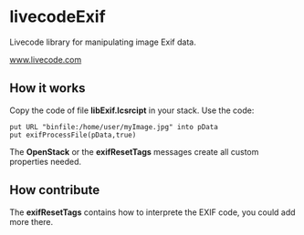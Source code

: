 # livecodeExif
Livecode library for manipulating image Exif data.

www.livecode.com

## How it works
Copy the code of file **libExif.lcsrcipt** in your stack.
Use the code:

    put URL "binfile:/home/user/myImage.jpg" into pData
    put exifProcessFile(pData,true)

The **OpenStack** or the **exifResetTags** messages create all custom properties needed.

## How contribute
The **exifResetTags** contains how to interprete the EXIF code, you could add more there.
